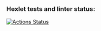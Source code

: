 ### Hexlet tests and linter status:
[![Actions Status](https://github.com/Ivanblin/frontend-project-12/actions/workflows/hexlet-check.yml/badge.svg)](https://github.com/Ivanblin/frontend-project-12/actions)